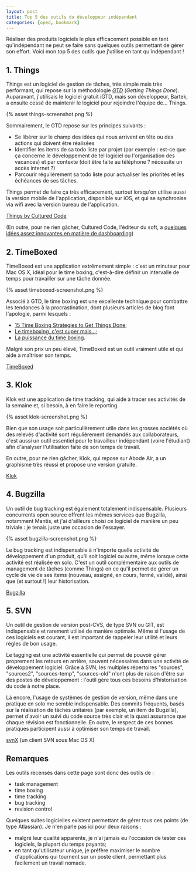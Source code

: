 ```yaml
---
layout: post
title: Top 5 des outils du développeur indépendant
categories: [oped, bookmark]
---
```


Réaliser des produits logiciels le plus efficacement possible en tant
qu'indépendant ne peut se faire sans quelques outils permettant de gérer son
effort. Voici mon top 5 des outils que j'utilise en tant qu'indépendant !

## 1. Things

Things est un logiciel de gestion de tâches, très simple mais très performant,
qui repose sur la méthodologie [_GTD_][gtd] (_Getting Things Done_). Auparavant,
j'utilisais le logiciel gratuit iGTD, mais son développeur, Bartek, a ensuite
cessé de maintenir le logiciel pour rejoindre l'équipe de... Things.

{% asset things-screenshot.png %}

Sommairement, le GTD repose sur les principes suivants :

- Se libérer sur le champ des idées qui nous arrivent en tête ou des actions qui
  doivent être réalisées
- Identifier les items de sa todo liste par projet (par exemple : est-ce que ça
  concerne le développement de tel logiciel ou l'organisation des vacances) et
  par contexte (doit être faite au téléphone ? nécessite un accès internet ?)
- Parcourir régulièrement sa todo liste pour actualiser les priorités et les
  échéances de ses tâches.

Things permet de faire ça très efficacement, surtout lorsqu'on utilise aussi la
version mobile de l'application, disponible sur iOS, et qui se synchronise via
wifi avec la version bureau de l'application.

[Things by Cultured Code][things]

(En outre, pour ne rien gâcher, Cultured Code, l'éditeur du soft, a [quelques
idées assez innovantes en matière de dashboarding][things-dashboard])

## 2. TimeBoxed

TimeBoxed est une application extrêmement simple : c'est un minuteur pour Mac OS
X, idéal pour le time boxing, c'est-à-dire définir un intervalle de temps pour
travailler sur une tâche donnée.

{% asset timeboxed-screenshot.png %}

Associé à GTD, le time boxing est une excellente technique pour combattre les
tendances à la procrastination, dont plusieurs articles de blog font l'apologie,
parmi lesquels :

- [15 Time Boxing Strategies to Get Things Done](http://litemind.com/time-boxing/);
- [Le timeboxing, c'est super mais…](http://www.qualitystreet.fr/2007/11/14/le-timeboxing-cest-super-mais/);
- [La puissance du time boxing](http://luc-jeanniard.blogspot.com/2009/12/la-puissance-du-time-boxing.html).

Malgré son prix un peu élevé, TimeBoxed est un outil vraiment utile et qui aide
à maîtriser son temps.

[TimeBoxed][timeboxed]

## 3. Klok

Klok est une application de time tracking, qui aide à tracer ses activités de la
semaine et, si besoin, à en faire le reporting.

{% asset klok-screenshot.png %}

Bien que son usage soit particulièrement utile dans les grosses sociétés où des
relevés d'activité sont régulièrement demandés aux collaborateurs, c'est aussi
un outil essentiel pour le travailleur indépendant (voire l'étudiant) afin
d'analyser l'utilisation faite de son temps de travail.

En outre, pour ne rien gâcher, Klok, qui repose sur Abode Air, a un graphisme
très réussi et propose une version gratuite.

[Klok][klok]

## 4. Bugzilla

Un outil de bug tracking est également totalement indispensable. Plusieurs
concurrents open source offrent les mêmes services que Bugzilla, notamment
Mantis, et j'ai d'ailleurs choisi ce logiciel de manière un peu triviale : je
tenais juste une occasion de l'essayer.

{% asset bugzilla-screenshot.png %}

Le bug tracking est indispensable à n'importe quelle activité de développement
d'un produit, qu'il soit logiciel ou autre, même lorsque cette activité est
réalisée en solo. C'est un outil complémentaire aux outils de management de
tâches (comme Things) en ce qu'il permet de gérer un cycle de vie de ses items
(nouveau, assigné, en cours, fermé, validé), ainsi que (et surtout !) leur
historisation.

[Bugzilla][bugzilla]

## 5. SVN

Un outil de gestion de version post-CVS, de type SVN ou GIT, est indispensable
et rarement utilisé de manière optimale. Même si l'usage de ces logiciels est
courant, il est important de rappeler leur utilité et leurs règles de bon usage.

Le tagging est une activité essentielle qui permet de pouvoir gérer proprement
les retours en arrière, souvent nécessaires dans une activité de développement
logiciel. Grâce à SVN, les multiples répertoires "sources", "sources2",
"sources-temp", "sources-old" n'ont plus de raison d'être sur des postes de
développement : l'outil gère tous ces besoins d'historisation du code à notre
place.

Là encore, l'usage de systèmes de gestion de version, même dans une pratique en
solo me semble indispensable. Des commits fréquents, basés sur la réalisation de
tâches unitaires (par exemple, un item de Bugzilla), permet d'avoir un suivi du
code source très clair et la quasi assurance que chaque révision est
fonctionnelle. En outre, le respect de ces bonnes pratiques participent aussi à
optimiser son temps de travail.

[svnX][svnx] (un client SVN sous Mac OS X)

## Remarques

Les outils recensés dans cette page sont donc des outils de :

- task management
- time boxing
- time tracking
- bug tracking
- revision control

Quelques suites logicielles existent permettant de gérer tous ces points (de
type Atlassian). Je n'en parle pas ici pour deux raisons :

- malgré leur qualité apparente, je n'ai jamais eu l'occasion de tester ces
  logiciels, la plupart du temps payants;
- en tant qu'utilisateur unique, je préfère maximiser le nombre d'applications
  qui tournent sur un poste client, permettant plus facilement un travail
  nomade.

[bugzilla]: https://www.bugzilla.org
[gtd]: http://fr.wikipedia.org/wiki/Getting_Things_Done
[klok]: http://www.getklok.com/
[svnx]: http://code.google.com/p/svnx/
[things-dashboard]: http://culturedcode.com/status/
[things]: http://culturedcode.com/things/
[timeboxed]: http://www.macmation.com/TimeBoxed
